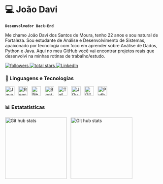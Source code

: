 # 💻 João Davi

**`Desenvolvedor Back-End`**

Me chamo João Davi dos Santos de Moura, tenho 22 anos e sou natural de Fortaleza. Sou estudante de Análise e Desenvolvimento de Sistemas, apaixonado por tecnologia com foco em aprender sobre Análise de Dados, Python e Java. Aqui no meu GitHub você vai encontrar projetos reais que desenvolvi na minhas rotinas de trabalho/estudo.

<p align="left">
   <!-- Badge de seguidores -->
   <a href="https://github.com/jdaavi">
      <img alt="followers" title="Follow me on GitHub" src="https://custom-icon-badges.demolab.com/github/followers/jdaavi?color=236ad3&labelColor=1155ba&style=for-the-badge&logo=person-add&label=Follow&logoColor=white"/>
   </a>

   <!-- Badge de estrelas -->
   <a href="https://github.com/jdaavi?tab=repositories&sort=stargazers">
      <img alt="total stars" title="Total stars on GitHub" src="https://custom-icon-badges.demolab.com/github/stars/jdaavi?color=55960c&style=for-the-badge&labelColor=488207&logo=star"/>
   </a>

   <!-- Badge para LinkedIn -->
   <a href="https://www.linkedin.com/in/jdaavidevelops/" target="_blank">
      <img alt="LinkedIn" title="Conecte-se comigo no LinkedIn" src="https://img.shields.io/badge/LinkedIn-blue?style=for-the-badge&logo=linkedin&logoColor=white"/>
   </a>
</p>

### 🤖 Linguagens e Tecnologias


<img 
    align="left" 
    alt="JavaScript" 
    title="JavaScript"
    width="30px" 
    style="padding-right: 10px;" 
    src="https://cdn.jsdelivr.net/gh/devicons/devicon@latest/icons/javascript/javascript-original.svg" 
/>

<img 
    align="left" 
    alt="React"
    title="React" 
    width="30px" 
    style="padding-right: 10px;" 
    src="https://cdn.jsdelivr.net/gh/devicons/devicon@latest/icons/react/react-original.svg" 
/>
<img 
    align="left" 
    alt="Next.js" 
    title="Next.js"
    width="30px" 
    style="padding-right: 10px;" 
    src="https://cdn.jsdelivr.net/gh/devicons/devicon@latest/icons/nextjs/nextjs-original.svg" 
/>
<img 
    align="left" 
    alt="Bootstrap"
    title="Bootstrap" 
    width="30px" 
    style="padding-right: 10px;" 
    src="https://cdn.jsdelivr.net/gh/devicons/devicon@latest/icons/bootstrap/bootstrap-original.svg" 
/>
<img 
    align="left" 
    alt="Tailwind" 
    title="Tailwind"
    width="30px" 
    style="padding-right: 10px;" 
    src="https://cdn.jsdelivr.net/gh/devicons/devicon@latest/icons/tailwindcss/tailwindcss-original.svg" 
/>

<img 
    align="left" 
    alt="JQuery" 
    title="JQuery"
    width="30px" 
    style="padding-right: 10px;" 
    src="https://cdn.jsdelivr.net/gh/devicons/devicon@latest/icons/jquery/jquery-original.svg" 
/>
<img 
    align="left" 
    alt="Git" 
    title="Git"
    width="30px" 
    style="padding-right: 10px;" 
    src="https://cdn.jsdelivr.net/gh/devicons/devicon@latest/icons/git/git-original.svg" 
/>
<img 
    align="left" 
    alt="Python" 
    title="Python"
    width="30px" 
    style="padding-right: 10px;" 
    src="https://cdn.jsdelivr.net/gh/devicons/devicon@latest/icons/python/python-original.svg" 
/>

<br/>
<br/>

### 📊 Estatatísticas 
<img
    align="left" 
    alt="Git hub stats" 
    height="200px" 
    style="padding-right: 10px;" 
    src="https://github-readme-stats.vercel.app/api?username=jdaavi&show_icons=true&theme=tokyonight&include_all_commits=true&locale=pt-br" 
/>

<img
    align="left" 
    alt="Git hub stats" 
    height="200px" 
    style="padding-right: 10px;" 
    src="https://github-readme-stats.vercel.app/api/top-langs/?username=jdaavi&theme=tokyonight&layout=compact&custom_title=tecnologias" 
/>


